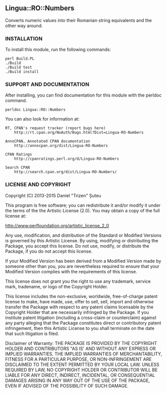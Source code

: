 ## Lingua::RO::Numbers

Converts numeric values into their Romanian string equivalents and the other way around.

### INSTALLATION

To install this module, run the following commands:

    perl Build.PL
    ./Build
    ./Build test
    ./Build install

### SUPPORT AND DOCUMENTATION

After installing, you can find documentation for this module with the
perldoc command.

    perldoc Lingua::RO::Numbers

You can also look for information at:

    RT, CPAN's request tracker (report bugs here)
        http://rt.cpan.org/NoAuth/Bugs.html?Dist=Lingua-RO-Numbers

    AnnoCPAN, Annotated CPAN documentation
        http://annocpan.org/dist/Lingua-RO-Numbers

    CPAN Ratings
        http://cpanratings.perl.org/d/Lingua-RO-Numbers

    Search CPAN
        http://search.cpan.org/dist/Lingua-RO-Numbers/


### LICENSE AND COPYRIGHT

Copyright (C) 2013-2015 Daniel "Trizen" Șuteu

This program is free software; you can redistribute it and/or modify it
under the terms of the the Artistic License (2.0). You may obtain a
copy of the full license at:

http://www.perlfoundation.org/artistic_license_2_0

Any use, modification, and distribution of the Standard or Modified
Versions is governed by this Artistic License. By using, modifying or
distributing the Package, you accept this license. Do not use, modify,
or distribute the Package, if you do not accept this license.

If your Modified Version has been derived from a Modified Version made
by someone other than you, you are nevertheless required to ensure that
your Modified Version complies with the requirements of this license.

This license does not grant you the right to use any trademark, service
mark, tradename, or logo of the Copyright Holder.

This license includes the non-exclusive, worldwide, free-of-charge
patent license to make, have made, use, offer to sell, sell, import and
otherwise transfer the Package with respect to any patent claims
licensable by the Copyright Holder that are necessarily infringed by the
Package. If you institute patent litigation (including a cross-claim or
counterclaim) against any party alleging that the Package constitutes
direct or contributory patent infringement, then this Artistic License
to you shall terminate on the date that such litigation is filed.

Disclaimer of Warranty: THE PACKAGE IS PROVIDED BY THE COPYRIGHT HOLDER
AND CONTRIBUTORS "AS IS' AND WITHOUT ANY EXPRESS OR IMPLIED WARRANTIES.
THE IMPLIED WARRANTIES OF MERCHANTABILITY, FITNESS FOR A PARTICULAR
PURPOSE, OR NON-INFRINGEMENT ARE DISCLAIMED TO THE EXTENT PERMITTED BY
YOUR LOCAL LAW. UNLESS REQUIRED BY LAW, NO COPYRIGHT HOLDER OR
CONTRIBUTOR WILL BE LIABLE FOR ANY DIRECT, INDIRECT, INCIDENTAL, OR
CONSEQUENTIAL DAMAGES ARISING IN ANY WAY OUT OF THE USE OF THE PACKAGE,
EVEN IF ADVISED OF THE POSSIBILITY OF SUCH DAMAGE.
